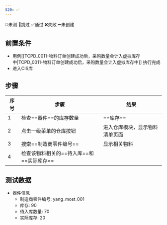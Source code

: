 ```yaml
---
S20: ✅
---
```

◻️未测    🚫跳过     ✅通过    ❌失败     ➖未创建

## 前置条件

- 用例[[TCPD_0011-物料订单创建成功后，采购数量会计入虚拟库存中|TCPD_0011-物料订单创建成功后，采购数量会计入虚拟库存中]] 执行完成
- 进入CIS库

## 步骤

| 序号  | 步骤                       | 结果                 |
| --- | ------------------------ | ------------------ |
| 1   | 检查==器件==的库存数量            | ==库存==             |
| 2   | 点击一级菜单的仓库按钮              | 进入仓库模块，显示物料清单页面    |
| 3   | 搜索==制造商零件编号==            | 显示相关物料             |
| 4   | 检查该物料相关的==待入库==和==实际库存== |                    |

## 测试数据

- 器件信息
	- 制造商零件编号: yang_most_001
	- 库存: 90
	- 待入库数量: 70
	- 实际库存: 20

